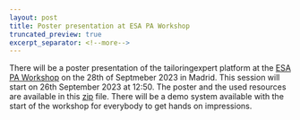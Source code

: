 ```yaml
---
layout: post
title: Poster presentation at ESA PA Workshop
truncated_preview: true
excerpt_separator: <!--more-->
---
```


There will be a poster presentation of the tailoringexpert platform at the [ESA PA Workshop](https://www.cosmos.esa.int/web/software-pa-workshop-2023/home) on the 28th of Septmeber 2023 in Madrid. 
This session will start on 26th September 2023 at 12:50.
The poster and the used resources are available in this [zip](https://github.com/tailoringexpert/homepage/blob/main/files/2023-09-12-esa-pa-workshop/esa-pa-workshop.zip?raw=true) file. 
There will be a demo system available with the start of the workshop for everybody to get hands on impressions.